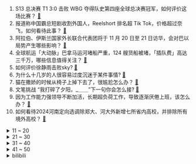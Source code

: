 1. S13 总决赛 T1 3:0 击败 WBG 夺得队史第四座全球总决赛冠军，如何评价这场比赛？ [:link:](https://www.zhihu.com/question/630835967)
2. 报道称中国霸总短剧收割外国人，Reelshort 排名超 Tik Tok，价格超过奈飞，如何看待此事？ [:link:](https://www.zhihu.com/question/630551855)
3. 阿拉伯、伊斯兰国家外长联合代表团将于 11 月 20 日至 21 日访华，会对巴以局势产生哪些影响？ [:link:](https://www.zhihu.com/question/630844175)
4. 全球航运「大动脉」巴拿马运河堵船严重，124 艘货船被堵，「插队费」高达三千万，哪些信息值得关注？ [:link:](https://www.zhihu.com/question/630828462)
5. 如何评价徐静雨击败sky? [:link:](https://www.zhihu.com/question/630873570)
6. 为什么十几岁的人很容易过度沉迷于某件事情? [:link:](https://www.zhihu.com/question/630746133)
7. 猫在撒娇的时候从椅子上掉下去了，很尴尬怎么办？ [:link:](https://www.zhihu.com/question/630401475)
8. 文笔挑战 “我打碎了夕阳，_＿＿”下一句你会怎么接? [:link:](https://www.zhihu.com/question/630660143)
9. 因为工作能力强领导不断加活，长期超负荷工作，导致逐渐厌倦上班，该怎么办？ [:link:](https://www.zhihu.com/question/630020783)
10. 如何看待2024河南定向选调除郑大、河大外新增七所省内高校，并排除所有境外高校？ [:link:](https://www.zhihu.com/question/630658300)
<details>
<summary>11 ~ 20</summary>

11. 曾录视频给缅北白应苍庆生，演员杜旭东道歉「碍于朋友情面，未做查证」，反映出哪些问题？起到哪些警示作用？ [:link:](https://www.zhihu.com/question/630654128)
12. 14-0！欧洲杯超级惨案+刷爆纪录！姆巴佩帽子戏法，法国7连胜，怎么评价这场比赛？ [:link:](https://www.zhihu.com/question/630812431)
13. 媒体称特斯拉下周将继续上调中国市场售价，如何评价特斯拉近期频繁涨价现象？背后有哪些原因？ [:link:](https://www.zhihu.com/question/630550841)
14. 为什么很多单机游戏没有敌人打不过就会投降或逃走的游戏设计？ [:link:](https://www.zhihu.com/question/630473912)
15. 女生该不该存钱? [:link:](https://www.zhihu.com/question/627129218)
16. 如何评价 TheShy 在 S13 总决赛上的表现？ [:link:](https://www.zhihu.com/question/630838213)
17. 如何看待Faker四冠? [:link:](https://www.zhihu.com/question/630842690)
18. 如何看待华为Mate60Pro+被DXO评选为目前最佳拍照手机？ [:link:](https://www.zhihu.com/question/630549220)
19. 「辞职去干体力活」，真的能帮助摆脱职场倦怠，获得更高的幸福感吗？ [:link:](https://www.zhihu.com/question/630020801)
20. 科技巨头微软重磅官宣「推出 AI 自研芯片」，如何看待企业此举？ [:link:](https://www.zhihu.com/question/630388027)
</details>
<details>
<summary>21 ~ 30</summary>

21. 现代战舰如何有效防御掠海导弹？ [:link:](https://www.zhihu.com/question/374792879)
22. 《葬送的芙莉莲》中魔族如此弱小为何还敢挑衅人类等文明种族？ [:link:](https://www.zhihu.com/question/630400659)
23. 如何评价 Faker 在 S13 总决赛上的表现？ [:link:](https://www.zhihu.com/question/630838491)
24. 怎么理解《饥饿游戏：鸣鸟与蛇之歌》结尾男女主在树林里的场景？ [:link:](https://www.zhihu.com/question/630667880)
25. 古装悬疑剧《繁城之下》有哪些细思极恐的细节？ [:link:](https://www.zhihu.com/question/625977674)
26. 今年车企疯狂推出MPV，请问值得入手这种车型吗？ [:link:](https://www.zhihu.com/question/630581822)
27. 带有"风"字的诗句有哪些？ [:link:](https://www.zhihu.com/question/630816765)
28. 约旦称阿拉伯国家不会向加沙派地面部队，哪些信息值得关注？ [:link:](https://www.zhihu.com/question/630839484)
29. S13 总决赛 WBG 0:3 不敌 T1，这场比赛他们输在哪？ [:link:](https://www.zhihu.com/question/630839228)
30. 有没有描写下雪的古诗词？ [:link:](https://www.zhihu.com/question/630841954)
</details>
<details>
<summary>31 ~ 40</summary>

31. 金丝楠木那么值钱，为什么很少有人种? [:link:](https://www.zhihu.com/question/531322979)
32. 以军袭击加沙北部一学校，约 200 人死亡，多国发表声明谴责，哪些信息值得关注？ [:link:](https://www.zhihu.com/question/630816646)
33. 如何评价 S13 决赛 Faker 的表现？ [:link:](https://www.zhihu.com/question/630839689)
34. 中奖 500 万彩票号付款后老板忘出票，法院判决店主赔偿 24 万元，如何看待此事？法律角度如何解读？ [:link:](https://www.zhihu.com/question/630761664)
35. 如何评价 Zeus 在 S13 总决赛上的表现？ [:link:](https://www.zhihu.com/question/630838446)
36. 做自己喜欢的工作是不是就不会感到精神摩擦？ [:link:](https://www.zhihu.com/question/630274500)
37. 拜登表态巴勒斯坦民族权力机构统一领导加沙，内塔尼亚胡反对，如何评价？加沙地区未来将如何发展？ [:link:](https://www.zhihu.com/question/630820278)
38. 可以留下一首你循环很久的歌曲吗？ [:link:](https://www.zhihu.com/question/626212210)
39. 因为责任心太强，工作中做事过于认真，对工作逐渐失去热情，要如何应对？ [:link:](https://www.zhihu.com/question/630020723)
40. 如果你想安慰芙宁娜应该怎么说呢？ [:link:](https://www.zhihu.com/question/630275613)
</details>
<details>
<summary>41 ~ 50</summary>

41. 为了变漂亮，你们坚持了哪些好习惯? [:link:](https://www.zhihu.com/question/626596925)
42. 如何评价综艺《快乐老友记》第三期？ [:link:](https://www.zhihu.com/question/630661787)
43. OpenAI 投资者向董事会施压，要求恢复奥特曼的 CEO 职务，如何看待此事？ [:link:](https://www.zhihu.com/question/630815379)
44. 想买海豹 DM-i，但是老一辈说合资车型靠谱，该如何选择？ [:link:](https://www.zhihu.com/question/630395462)
45. 青岛持续放宽居住落户政策，宣布「租房即可落户」，如何看待这一政策？ [:link:](https://www.zhihu.com/question/630816689)
46. 说说你们家乡有什么值得玩的地方？ [:link:](https://www.zhihu.com/question/626504562)
47. 为什么老的游戏比现在的难？ [:link:](https://www.zhihu.com/question/435892199)
48. 坟墓对中国人的意义是什么？ [:link:](https://www.zhihu.com/question/352323137)
49. 国内AI大模型已近80个，哪个最有前途？ [:link:](https://www.zhihu.com/question/608763410)
50. 十年了，为什么 Faker 还是可以这么强？ [:link:](https://www.zhihu.com/question/629944181)
</details><details>
<summary>bilibili</summary>

</details>